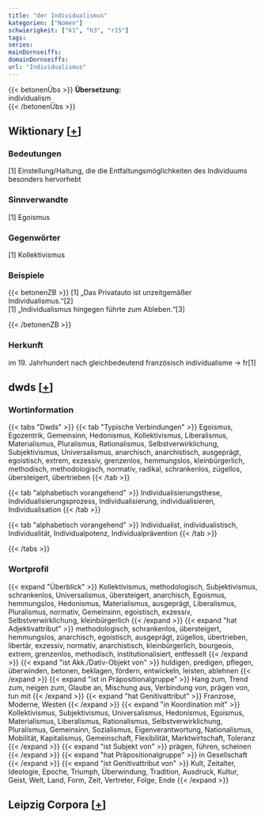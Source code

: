 ```yaml
---
title: "der Individualismus"
kategorien: ["Nomen"]
schwierigkeit: ["k1", "h3", "r15"]
tags:
series:
mainDornseiffs:
domainDornseiffs:
url: "Individualismus"
---
```


{{< betonenÜbs >}}
**Übersetzung:**  
individualism  
{{< /betonenÜbs >}}

## Wiktionary [[+](https://de.wiktionary.org/wiki/Individualismus)]

### Bedeutungen
[1] Einstellung/Haltung, die die Entfaltungsmöglichkeiten des Individuums besonders hervorhebt  

### Sinnverwandte
[1] Egoismus  

### Gegenwörter
[1] Kollektivismus  

### Beispiele
{{< betonenZB >}}
[1] „Das Privatauto ist unzeitgemäßer Individualismus.“[2]  
[1] „Individualismus hingegen führte zum Ableben.“[3]  

{{< /betonenZB >}}
### Herkunft
im 19. Jahrhundert nach gleichbedeutend französisch individualisme → fr[1]  



## dwds [[+](https://www.dwds.de/wb/Individualismus)]

### Wortinformation
{{< tabs "Dwds" >}}
{{< tab "Typische Verbindungen" >}}
Egoismus, Egozentrik, Gemeinsinn, Hedonismus, Kollektivismus, Liberalismus, Materialismus, Pluralismus, Rationalismus, Selbstverwirklichung, Subjektivismus, Universalismus, anarchisch, anarchistisch, ausgeprägt, egoistisch, extrem, exzessiv, grenzenlos, hemmungslos, kleinbürgerlich, methodisch, methodologisch, normativ, radikal, schrankenlos, zügellos, übersteigert, übertrieben
{{< /tab >}}

{{< tab "alphabetisch vorangehend" >}}
Individualisierungsthese, Individualisierungsprozess, Individualisierung, individualisieren, Individualisation
{{< /tab >}}

{{< tab "alphabetisch vorangehend" >}}
Individualist, individualistisch, Individualität, Individualpotenz, Individualprävention
{{< /tab >}}

{{< /tabs >}}

### Wortprofil
{{< expand "Überblick" >}} Kollektivismus, methodologisch, Subjektivismus, schrankenlos, Universalismus, übersteigert, anarchisch, Egoismus, hemmungslos, Hedonismus, Materialismus, ausgeprägt, Liberalismus, Pluralismus, normativ, Gemeinsinn, egoistisch, exzessiv, Selbstverwirklichung, kleinbürgerlich {{< /expand >}}
{{< expand "hat Adjektivattribut" >}} methodologisch, schrankenlos, übersteigert, hemmungslos, anarchisch, egoistisch, ausgeprägt, zügellos, übertrieben, libertär, exzessiv, normativ, anarchistisch, kleinbürgerlich, bourgeois, extrem, grenzenlos, methodisch, institutionalisiert, entfesselt {{< /expand >}}
{{< expand "ist Akk./Dativ-Objekt von" >}} huldigen, predigen, pflegen, überwinden, betonen, beklagen, fördern, entwickeln, leisten, ablehnen {{< /expand >}}
{{< expand "ist in Präpositionalgruppe" >}} Hang zum, Trend zum, neigen zum, Glaube an, Mischung aus, Verbindung von, prägen von, tun mit {{< /expand >}}
{{< expand "hat Genitivattribut" >}} Franzose, Moderne, Westen {{< /expand >}}
{{< expand "in Koordination mit" >}} Kollektivismus, Subjektivismus, Universalismus, Hedonismus, Egoismus, Materialismus, Liberalismus, Rationalismus, Selbstverwirklichung, Pluralismus, Gemeinsinn, Sozialismus, Eigenverantwortung, Nationalismus, Mobilität, Kapitalismus, Gemeinschaft, Flexibilität, Marktwirtschaft, Toleranz {{< /expand >}}
{{< expand "ist Subjekt von" >}} prägen, führen, scheinen {{< /expand >}}
{{< expand "hat Präpositionalgruppe" >}} in Gesellschaft {{< /expand >}}
{{< expand "ist Genitivattribut von" >}} Kult, Zeitalter, Ideologie, Epoche, Triumph, Überwindung, Tradition, Ausdruck, Kultur, Geist, Welt, Land, Form, Zeit, Vertreter, Folge, Ende {{< /expand >}}

## Leipzig Corpora [[+](https://corpora.uni-leipzig.de/en/res?word=Individualismus&corpusId=deu_newscrawl-public_2018)]

